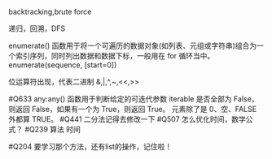 backtracking,brute force

递归，回溯，DFS

enumerate() 函数用于将一个可遍历的数据对象(如列表、元组或字符串)组合为一个索引序列，同时列出数据和数据下标，一般用在 for 循环当中。
enumerate(sequence, [start=0])


位运算符出现，代表二进制
&,|,^,~,<<,>>


#Q633
any:any() 函数用于判断给定的可迭代参数 iterable 是否全部为 False，则返回 False，如果有一个为 True，则返回 True。
元素除了是 0、空、FALSE 外都算 TRUE。
#Q441
二分法记得去修改一下
#Q507
怎么优化时间，数学公式？
#Q239
算法 时间

#Q204
要学习那个方法，还有list的操作，记住啦！